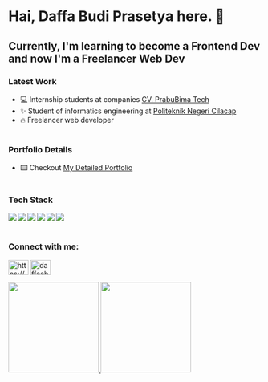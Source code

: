 # Hai, **Daffa Budi Prasetya** here. 👋

## Currently, I'm learning to become a Frontend Dev and now I'm a Freelancer Web Dev

### Latest Work

- 💻 Internship students at companies [CV. PrabuBima Tech](https://prabubimatech.com/)
- ✨ Student of informatics engineering at [Politeknik Negeri Cilacap](https://www.instagram.com/pncofficials/)
- 🔥 Freelancer web developer
<br></br>

### Portfolio Details
- ⌨️ Checkout [My Detailed Portfolio](https://daffa-portofolio.000webhostapp.com/)
<br></br>

### Tech Stack
  <img align="left" src="https://img.shields.io/badge/git-%23F05033.svg?logo=git&logoColor=white"/>
  <img align="left" src="https://img.shields.io/badge/bootstrap-%230095D5.svg?logo=/bootstrap&logoColor=white"/>
  <img align="left" src="https://img.shields.io/badge/javascript-%23ED8B00.svg?logo=javascript&logoColor=white"/>
  <img align="left" src="https://img.shields.io/badge/tailwindcss-%230095D5.svg?logo=tailwindcss&logoColor=white"/>
  <img align="left" src="https://img.shields.io/badge/react-%230095D5.svg?logo=react&logoColor=white">
  <img align="left" src="https://img.shields.io/badge/laravel-%23FA7343.svg?logo=laravel&logoColor=white"/>
<br></br>

<h3 align="left">Connect with me:</h3>
<p align="left">
<a href="https://linkedin.com/in/https://www.linkedin.com/in/daffa-budi-prasetya-b01089219/" target="blank"><img align="center" src="https://raw.githubusercontent.com/rahuldkjain/github-profile-readme-generator/master/src/images/icons/Social/linked-in-alt.svg" alt="https://www.linkedin.com/in/daffa-budi-prasetya-b01089219/" height="30" width="40" /></a>
<a href="https://instagram.com/daffaabp" target="blank"><img align="center" src="https://raw.githubusercontent.com/rahuldkjain/github-profile-readme-generator/master/src/images/icons/Social/instagram.svg" alt="daffaabp" height="30" width="40" /></a>
</p>

<p align="left">
<a href="https://github.com/daffaabp">
  <img height="180em" src="https://github-readme-stats-eight-theta.vercel.app/api?username=daffaabp&show_icons=true&theme=algolia&include_all_commits=true&count_private=true"/>
  <img height="180em" src="https://github-readme-stats.vercel.app/api/top-langs/?username=daffaabp&hide_progress=true&layout=compact&theme=algolia"/>
</a>
</p>

